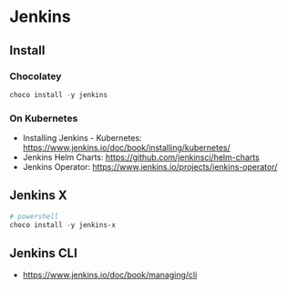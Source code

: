 # Jenkins

## Install

### Chocolatey

```ps1
choco install -y jenkins
```

### On Kubernetes

- Installing Jenkins - Kubernetes: <https://www.jenkins.io/doc/book/installing/kubernetes/>
- Jenkins Helm Charts: <https://github.com/jenkinsci/helm-charts>
- Jenkins Operator: <https://www.jenkins.io/projects/jenkins-operator/>

## Jenkins X

```ps1
# powershell
choco install -y jenkins-x
```

## Jenkins CLI

- <https://www.jenkins.io/doc/book/managing/cli>

